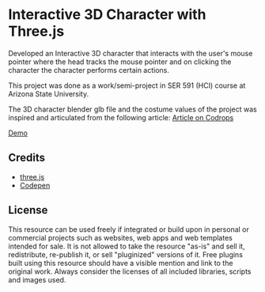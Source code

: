 # Interactive 3D Character with Three.js

Developed an Interactive 3D character that interacts with the user's mouse pointer where the head tracks the mouse pointer and on clicking the character the character performs certain actions.

This project was done as a work/semi-project in SER 591 (HCI) course at Arizona State University.

The 3D character blender glb file and the costume values of the project was inspired and articulated from the following article: [Article on Codrops](https://tympanus.net/codrops/?p=43796)

[Demo](http://tympanus.net/Tutorials/Interactive3DCharacter/)

## Credits

- [three.js](https://threejs.org/)
- [Codepen](https://codepen.io/kylewetton/)

## License

This resource can be used freely if integrated or build upon in personal or commercial projects such as websites, web apps and web templates intended for sale. It is not allowed to take the resource "as-is" and sell it, redistribute, re-publish it, or sell "pluginized" versions of it. Free plugins built using this resource should have a visible mention and link to the original work. Always consider the licenses of all included libraries, scripts and images used.
